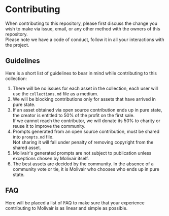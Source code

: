 # Contributing
When contributing to this repository, please first discuss the change you wish to make via issue, email, or any other method with the owners of this repository.  
Please note we have a code of conduct, follow it in all your interactions with the project.

## Guidelines
Here is a short list of guidelines to bear in mind while contributing to this collection:
1. There will be no issues for each asset in the collection, each user will use the ```collections.md``` file as a medium.
2. We will be blocking contributions only for assets that have arrived in pure state.
3. If an asset obtained via open source contribution ends up in pure state, the creator is entitled to 50% of the profit on the first sale.  
If we cannot reach the contributor, we will donate its 50% to charity or reuse it to improve the community.
4. Prompts generated from an open source contribution, must be shared into ```prompts.md``` file.  
Not sharing it will fall under penalty of removing copyright from the shared asset.
5. Molivair's generated prompts are not subject to publication unless exceptions chosen by Molivair itself.
6. The best assets are decided by the community.
In the absence of a community vote or tie, it is Molivair who chooses who ends up in pure state.

## FAQ
Here will be placed a list of FAQ to make sure that your experience contributing to Molivair is as linear and simple as possible.
